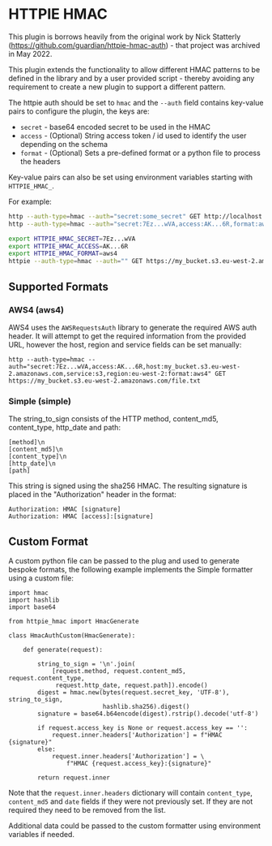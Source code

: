 # HTTPIE HMAC

This plugin is borrows heavily from the original work by Nick Statterly (https://github.com/guardian/httpie-hmac-auth) - that project was archived in May 2022.

This plugin extends the functionality to allow different HMAC patterns to be defined in the library and by a user provided script - thereby avoiding any requirement to create a new plugin to support a different pattern.

The httpie auth should be set to ``hmac`` and the ``--auth`` field contains key-value pairs to configure the plugin, the keys are:

* ``secret`` - base64 encoded secret to be used in the HMAC
* ``access`` - (Optional) String access token / id used to identify the user depending on the schema
* ``format`` - (Optional) Sets a pre-defined format or a python file to process the headers

Key-value pairs can also be set using environment variables starting with `HTTPIE_HMAC_`.

For example:

``` bash
http --auth-type=hmac --auth="secret:some_secret" GET http://localhost:8000
http --auth-type=hmac --auth="secret:7Ez...wVA,access:AK...6R,format:aws4" GET https://my_bucket.s3.eu-west-2.amazonaws.com/file.txt

export HTTPIE_HMAC_SECRET=7Ez...wVA
export HTTPIE_HMAC_ACCESS=AK...6R
export HTTPIE_HMAC_FORMAT=aws4
httpie --auth-type=hmac --auth="" GET https://my_bucket.s3.eu-west-2.amazonaws.com/file.txt
```

## Supported Formats

### AWS4 (aws4)

AWS4 uses the `AWSRequestsAuth` library to generate the required AWS auth header. It will attempt to get the required information from the provided URL, however the host, region and service fields can be set manually:

```
http --auth-type=hmac --auth="secret:7Ez...wVA,access:AK...6R,host:my_bucket.s3.eu-west-2.amazonaws.com,service:s3,region:eu-west-2:format:aws4" GET https://my_bucket.s3.eu-west-2.amazonaws.com/file.txt
```

### Simple (simple)

The string_to_sign consists of the HTTP method, content_md5, content_type, http_date and path:

```
[method]\n
[content_md5]\n
[content_type]\n
[http_date]\n
[path]
```

This string is signed using the sha256 HMAC. The resulting signature is placed in the "Authorization" header in the format:

```
Authorization: HMAC [signature]
Authorization: HMAC [access]:[signature]
```

## Custom Format

A custom python file can be passed to the plug and used to generate bespoke formats, the following example implements the Simple formatter using a custom file:

```
import hmac
import hashlib
import base64

from httpie_hmac import HmacGenerate

class HmacAuthCustom(HmacGenerate):

    def generate(request):

        string_to_sign = '\n'.join(
            [request.method, request.content_md5, request.content_type,
             request.http_date, request.path]).encode()
        digest = hmac.new(bytes(request.secret_key, 'UTF-8'), string_to_sign,
                          hashlib.sha256).digest()
        signature = base64.b64encode(digest).rstrip().decode('utf-8')

        if request.access_key is None or request.access_key == '':
            request.inner.headers['Authorization'] = f"HMAC {signature}"
        else:
            request.inner.headers['Authorization'] = \
                f"HMAC {request.access_key}:{signature}"

        return request.inner
```

Note that the ``request.inner.headers`` dictionary will contain `content_type`, `content_md5` and `date` fields if they were not previously set. If they are not required they need to be removed from the list.

Additional data could be passed to the custom formatter using environment variables if needed.
